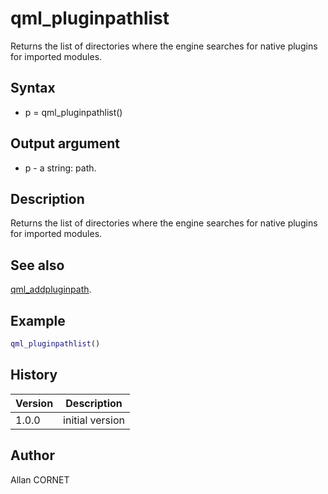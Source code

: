 # qml_pluginpathlist

Returns the list of directories where the engine searches for native plugins for imported modules.

## Syntax

- p = qml_pluginpathlist()

## Output argument

- p - a string: path.

## Description

  <p>Returns the list of directories where the engine searches for native plugins for imported modules.</p>

## See also

[qml_addpluginpath](qml_addpluginpath.html).

## Example

```matlab
qml_pluginpathlist()
```

## History

| Version | Description     |
| ------- | --------------- |
| 1.0.0   | initial version |

## Author

Allan CORNET
